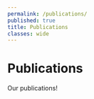 ```yaml
---
permalink: /publications/
published: true
title: Publications
classes: wide
---
```

# Publications

Our publications!
